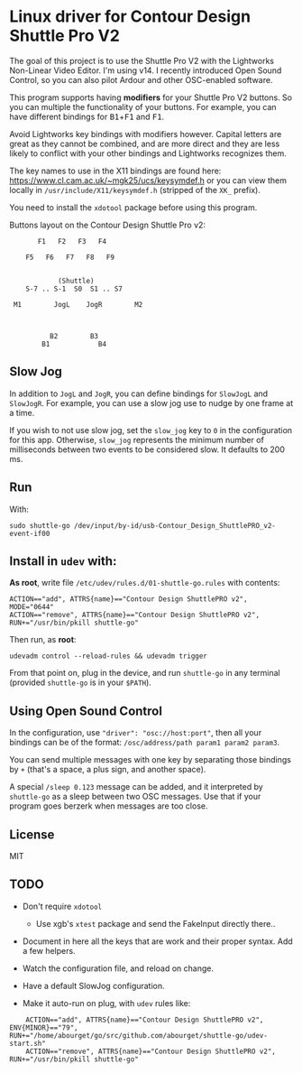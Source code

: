 Linux driver for Contour Design Shuttle Pro V2
==============================================

The goal of this project is to use the Shuttle Pro V2 with the
Lightworks Non-Linear Video Editor.  I'm using v14. I recently
introduced Open Sound Control, so you can also pilot Ardour and other
OSC-enabled software.

This program supports having **modifiers** for your Shuttle Pro V2
buttons.  So you can multiple the functionality of your buttons.  For
example, you can have different bindings for
<kbd>B1</kbd>+<kbd>F1</kbd> and <kbd>F1</kbd>.

Avoid Lightworks key bindings with modifiers however. Capital
letters are great as they cannot be combined, and are more direct and
they are less likely to conflict with your other bindings and
Lightworks recognizes them.

The key names to use in the X11 bindings are found here:
https://www.cl.cam.ac.uk/~mgk25/ucs/keysymdef.h or you can view them
locally in `/usr/include/X11/keysymdef.h` (stripped of the `XK_`
prefix).

You need to install the `xdotool` package before using this program.

Buttons layout on the Contour Design Shuttle Pro v2:


           F1   F2   F3   F4

        F5   F6   F7   F8   F9


                (Shuttle)
        S-7 .. S-1  S0  S1 .. S7

     M1        JogL    JogR        M2



              B2        B3
            B1            B4


## Slow Jog

In addition to `JogL` and `JogR`, you can define bindings for
`SlowJogL` and `SlowJogR`. For example, you can use a slow jog use to
nudge by one frame at a time.

If you wish to not use slow jog, set the `slow_jog` key to `0` in the
configuration for this app. Otherwise, `slow_jog` represents the
minimum number of milliseconds between two events to be considered
slow. It defaults to 200 ms.


## Run

With:

    sudo shuttle-go /dev/input/by-id/usb-Contour_Design_ShuttlePRO_v2-event-if00


## Install in `udev` with:

**As root**, write file `/etc/udev/rules.d/01-shuttle-go.rules` with contents:

    ACTION=="add", ATTRS{name}=="Contour Design ShuttlePRO v2", MODE="0644"
    ACTION=="remove", ATTRS{name}=="Contour Design ShuttlePRO v2", RUN+="/usr/bin/pkill shuttle-go"

Then run, as **root**:

    udevadm control --reload-rules && udevadm trigger

From that point on, plug in the device, and run `shuttle-go` in any terminal (provided `shuttle-go` is in your `$PATH`).


## Using Open Sound Control

In the configuration, use `"driver": "osc://host:port"`, then all your
bindings can be of the format: `/osc/address/path param1 param2
param3`.

You can send multiple messages with one key by separating those
bindings by ` + ` (that's a space, a plus sign, and another space).

A special `/sleep 0.123` message can be added, and it interpreted by
`shuttle-go` as a sleep between two OSC messages. Use that if your
program goes berzerk when messages are too close.


## License

MIT

## TODO

* Don't require `xdotool`
  * Use xgb's `xtest` package and send the FakeInput directly there..

* Document in here all the keys that are work and their proper syntax. Add a few helpers.

* Watch the configuration file, and reload on change.

* Have a default SlowJog configuration.

* Make it auto-run on plug, with `udev` rules like:

```
    ACTION=="add", ATTRS{name}=="Contour Design ShuttlePRO v2", ENV{MINOR}=="79", RUN+="/home/abourget/go/src/github.com/abourget/shuttle-go/udev-start.sh"
    ACTION=="remove", ATTRS{name}=="Contour Design ShuttlePRO v2", RUN+="/usr/bin/pkill shuttle-go"
```
